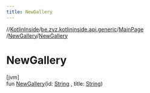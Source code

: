 ```yaml
---
title: NewGallery
---
```

//[KotlinInside](../../../../index.html)/[be.zvz.kotlininside.api.generic](../../index.html)/[MainPage](../index.html)
/[NewGallery](index.html)/[NewGallery](-new-gallery.html)

# NewGallery

[jvm]\
fun [NewGallery](-new-gallery.html)(id: [String](https://kotlinlang.org/api/latest/jvm/stdlib/kotlin/-string/index.html)
, title: [String](https://kotlinlang.org/api/latest/jvm/stdlib/kotlin/-string/index.html))




